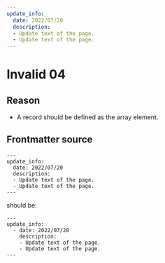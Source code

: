 ```yaml
---
update_info:
  date: 2022/07/20
  description:
  - Update text of the page.
  - Update text of the page.
---
```

# Invalid 04


## Reason

- A record should be defined as the array element.


## Frontmatter source

```
---
update_info:
  date: 2022/07/20
  description:
  - Update text of the page.
  - Update text of the page.
---
```

should be:

```
---
update_info:
  - date: 2022/07/20
    description:
    - Update text of the page.
    - Update text of the page.
---
```
